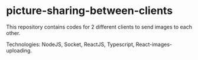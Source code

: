 # picture-sharing-between-clients
This repository contains codes for 2 different clients to send images to each other.

Technologies: NodeJS, Socket, ReactJS, Typescript, React-images-uploading.
